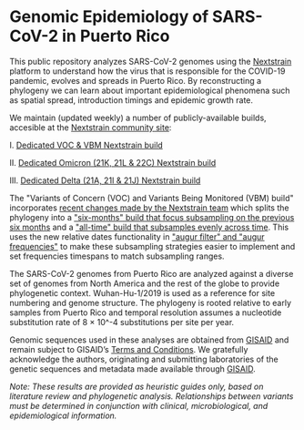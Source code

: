 # Genomic Epidemiology of SARS-CoV-2 in Puerto Rico
This public repository analyzes SARS-CoV-2 genomes using the [Nextstrain](https://nextstrain.org/) platform to understand how the virus that is responsible for the COVID-19 pandemic, evolves and spreads in Puerto Rico. By reconstructing a phylogeny we can learn about important epidemiological phenomena such as spatial spread, introduction timings and epidemic growth rate.

We maintain (updated weekly) a number of publicly-available builds, accesible at the [Nextstrain community site](https://nextstrain.org/community/arodzh-sudo/ncov-puertorico/):

I. [Dedicated VOC & VBM Nextstrain build](https://nextstrain.org/community/arodzh-sudo/ncov-puertorico/Puerto-Rico/all-time/?f_country=Puerto%20Rico)

II. [Dedicated Omicron (21K, 21L & 22C) Nextstrain build](https://nextstrain.org/community/arodzh-sudo/ncov-puertorico/Puerto-Rico/Omicron?f_country=Puerto%20Rico&label=clade:21M%20%28Omicron%29)

III. [Dedicated Delta (21A, 21I & 21J) Nextstrain build](https://nextstrain.org/community/arodzh-sudo/ncov-puertorico/Puerto-Rico/Delta?f_country=Puerto%20Rico&label=clade:21A%20%28Delta%29)

The "Variants of Concern (VOC) and Variants Being Monitored (VBM) build" incorporates [recent changes made by the Nextstrain team](https://github.com/nextstrain/ncov/pull/910) which splits the phylogeny into a ["six-months" build that focus subsampling on the previous six months](https://nextstrain.org/community/arodzh-sudo/ncov-puertorico/Puerto-Rico/six-months/?f_country=Puerto%20Rico) and a ["all-time" build that subsamples evenly across time](https://nextstrain.org/community/arodzh-sudo/ncov-puertorico/Puerto-Rico/all-time/?f_country=Puerto%20Rico). This uses the new relative dates functionality in ["augur filter" and "augur frequencies"](https://docs.nextstrain.org/projects/augur/en/stable/releases/changelog.html) to make these subsampling strategies easier to implement and set frequencies timespans to match subsampling ranges.

The SARS-CoV-2 genomes from Puerto Rico are analyzed against a diverse set of genomes from North America and the rest of the globe to provide phylogenetic context. Wuhan-Hu-1/2019 is used as a reference for site numbering and genome structure. The phylogeny is rooted relative to early samples from Puerto Rico and temporal resolution assumes a nucleotide substitution rate of 8 × 10^-4 substitutions per site per year.

Genomic sequences used in these analyses are obtained from [GISAID](https://gisaid.org) and remain subject to GISAID’s [Terms and Conditions](https://www.gisaid.org/registration/terms-of-use/). We gratefully acknowledge the authors, originating and submitting laboratories of the genetic sequences and metadata made available through [GISAID](https://gisaid.org).

*Note: These results are provided as heuristic guides only, based on literature review and phylogenetic analysis. Relationships between variants must be determined in conjunction with clinical, microbiological, and epidemiological information.*
